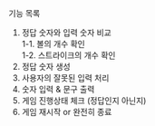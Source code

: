 기능 목록
1. 정답 숫자와 입력 숫자 비교  
   1-1. 볼의 개수 확인  
   1-2. 스트라이크의 개수 확인
2. 정답 숫자 생성
3. 사용자의 잘못된 입력 처리
4. 숫자 입력 & 문구 출력
5. 게임 진행상태 체크 (정답인지 아닌지)
6. 게임 재시작 or 완전히 종료